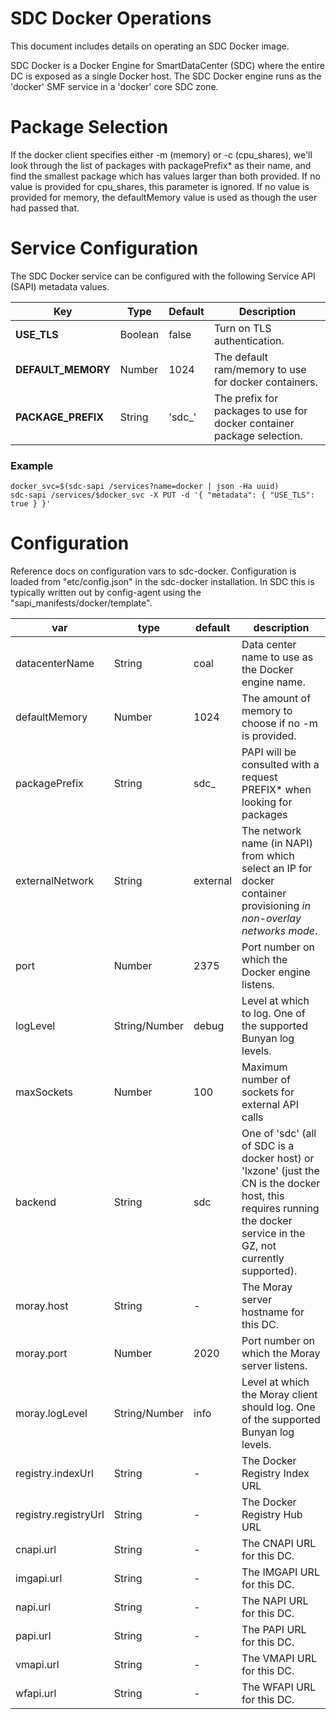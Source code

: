 # SDC Docker Operations

This document includes details on operating an SDC Docker image.

SDC Docker is a Docker Engine for SmartDataCenter (SDC) where the entire DC is
exposed as a single Docker host. The SDC Docker engine runs as the 'docker' SMF
service in a 'docker' core SDC zone.


# Package Selection

If the docker client specifies either -m (memory) or -c (cpu_shares), we'll look
through the list of packages with packagePrefix* as their name, and find the
smallest package which has values larger than both provided. If no value is
provided for cpu_shares, this parameter is ignored. If no value is provided for
memory, the defaultMemory value is used as though the user had passed that.


# Service Configuration

The SDC Docker service can be configured with the following Service API
(SAPI) metadata values.

| Key                            | Type    | Default | Description                                                                  |
| ------------------------------ | ------- | ------- | ----------- |
| **USE_TLS**                    | Boolean | false   | Turn on TLS authentication. |
| **DEFAULT_MEMORY**       | Number | 1024 | The default ram/memory to use for docker containers. |
| **PACKAGE_PREFIX** | String | 'sdc_'    | The prefix for packages to use for docker container package selection. |

### Example

    docker_svc=$(sdc-sapi /services?name=docker | json -Ha uuid)
    sdc-sapi /services/$docker_svc -X PUT -d '{ "metadata": { "USE_TLS": true } }'


# Configuration

Reference docs on configuration vars to sdc-docker. Configuration is loaded
from "etc/config.json" in the sdc-docker installation. In SDC this is
typically written out by config-agent using the
"sapi_manifests/docker/template".

| var | type | default | description |
| --- | ---- | ------- | ----------- |
| datacenterName | String | coal | Data center name to use as the Docker engine name. |
| defaultMemory | Number | 1024 | The amount of memory to choose if no -m is provided. |
| packagePrefix | String | sdc_ | PAPI will be consulted with a request PREFIX* when looking for packages |
| externalNetwork | String | external | The network name (in NAPI) from which select an IP for docker container provisioning *in non-overlay networks mode*. |
| port | Number | 2375 | Port number on which the Docker engine listens. |
| logLevel | String/Number | debug | Level at which to log. One of the supported Bunyan log levels. |
| maxSockets | Number | 100 | Maximum number of sockets for external API calls |
| backend | String | sdc | One of 'sdc' (all of SDC is a docker host) or 'lxzone' (just the CN is the docker host, this requires running the docker service in the GZ, not currently supported). |
| moray.host | String | - | The Moray server hostname for this DC. |
| moray.port | Number | 2020 | Port number on which the Moray server listens. |
| moray.logLevel | String/Number | info | Level at which the Moray client should log. One of the supported Bunyan log levels. |
| registry.indexUrl | String | - | The Docker Registry Index URL |
| registry.registryUrl | String | - | The Docker Registry Hub URL |
| cnapi.url | String | - | The CNAPI URL for this DC. |
| imgapi.url | String | - | The IMGAPI URL for this DC. |
| napi.url | String | - | The NAPI URL for this DC. |
| papi.url | String | - | The PAPI URL for this DC. |
| vmapi.url | String | - | The VMAPI URL for this DC. |
| wfapi.url | String | - | The WFAPI URL for this DC. |
